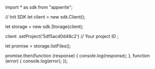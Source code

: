 import * as sdk from "appwrite";

// Init SDK
let client = new sdk.Client();

let storage = new sdk.Storage(client);

client
    .setProject('5df5acd0d48c2') // Your project ID
;

let promise = storage.listFiles();

promise.then(function (response) {
    console.log(response);
}, function (error) {
    console.log(error);
});
